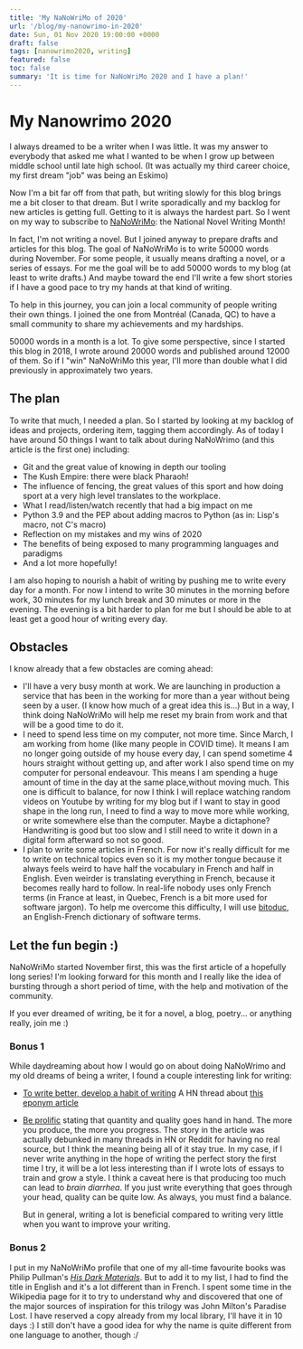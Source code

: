 ```yaml
---
title: 'My NaNoWriMo of 2020'
url: '/blog/my-nanowrimo-in-2020'
date: Sun, 01 Nov 2020 19:00:00 +0000
draft: false
tags: [nanowrimo2020, writing]
featured: false
toc: false
summary: 'It is time for NaNoWriMo 2020 and I have a plan!'
---
```


# My Nanowrimo 2020

I always dreamed to be a writer when I was little. It was my answer to everybody that asked me what I wanted to be when I grow up between middle school until late high school. (It was actually my third career choice, my first dream "job" was being an Eskimo)

Now I'm a bit far off from that path, but writing slowly for this blog brings me a bit closer to that dream. But I write sporadically and my backlog for new articles is getting full. Getting to it is always the hardest part. So I went on my way to subscribe to [NaNoWriMo](https://nanowrimo.org/about-nano): the National Novel Writing Month!

In fact, I'm not writing a novel. But I joined anyway to prepare drafts and articles for this blog. The goal of NaNoWriMo is to write 50000 words during November.
For some people, it usually means drafting a novel, or a series of essays. For me the goal will be to add 50000 words to my blog (at least to write drafts.) And maybe toward the end I'll write a few short stories if I have a good pace to try my hands at that kind of writing.

To help in this journey, you can join a local community of people writing their own things. I joined the one from Montréal (Canada, QC) to have a small community to share my achievements and my hardships.

50000 words in a month is a lot. To give some perspective, since I started this blog in 2018, I wrote around 20000 words and published around 12000 of them. So if I "win" NaNoWriMo this year, I'll more than double what I did previously in approximately two years.

## The plan

To write that much, I needed a plan. So I started by looking at my backlog of ideas and projects, ordering item, tagging them accordingly. As of today I have around 50 things I want to talk about during NaNoWrimo (and this article is the first one) including:

- Git and the great value of knowing in depth our tooling
- The Kush Empire: there were black Pharaoh!
- The influence of fencing, the great values of this sport and how doing sport at a very high level translates to the workplace.
- What I read/listen/watch recently that had a big impact on me
- Python 3.9 and the PEP about adding macros to Python (as in: Lisp's macro, not C's macro)
- Reflection on my mistakes and my wins of 2020
- The benefits of being exposed to many programming languages and paradigms
- And a lot more hopefully!

I am also hoping to nourish a habit of writing by pushing me to write every day for a month. For now I intend to write 30 minutes in the morning before work, 30 minutes for my lunch break and 30 minutes or more in the evening. The evening is a bit harder to plan for me but I should be able to at least get a good hour of writing every day.

## Obstacles

I know already that a few obstacles are coming ahead:

- I'll have a very busy month at work. We are launching in production a service that has been in the working for more than a year without being seen by a user. (I know how much of a great idea this is...) But in a way, I think doing NaNoWriMo will help me reset my brain from work and that will be a good time to do it.
- I need to spend less time on my computer, not more time. Since March, I am working from home (like many people in COVID time). It means I am no longer going outside of my house every day, I can spend sometime 4 hours straight without getting up, and after work I also spend time on my computer for personal endeavour. This means I am spending a huge amount of time in the day at the same place,without moving much. This one is difficult to balance, for now I think I will replace watching random videos on Youtube by writing for my blog but if I want to stay in good shape in the long run, I need to find a way to move more while working, or write somewhere else than the computer. Maybe a dictaphone? Handwriting is good but too slow and I still need to write it down in a digital form afterward so not so good.
- I plan to write some articles in French. For now it's really difficult for me to write on technical topics even so it is my mother tongue because it always feels weird to have half the vocabulary in French and half in English. Even weirder is translating everything in French, because it becomes really hard to follow. In real-life nobody uses only French terms (in France at least, in Quebec, French is a bit more used for software jargon).
  To help me overcome this difficulty, I will use [bitoduc](https://bitoduc.fr/), an English-French dictionary of software terms.

## Let the fun begin :)

NaNoWriMo started November first, this was the first article of a hopefully long series! I'm looking forward for this month and I really like the idea of bursting through a short period of time, with the help and motivation of the community.

If you ever dreamed of writing, be it for a novel, a blog, poetry... or anything really, join me :)

### Bonus 1

While daydreaming about how I would go on about doing NaNoWrimo and my old dreams of being a writer, I found a couple interesting link for writing:

- [To write better, develop a habit of writing](https://news.ycombinator.com/item?id=24849485) A HN thread about [this eponym article](https://bookpub.club/post/to-write-better-you-need-to-develop-a-habit-of-writing--1603298302647x354487348376371200)
- [Be prolific](https://www.chrismytton.com/be-prolific/?) stating that quantity and quality goes hand in hand. The more you produce, the more you progress. The story in the article was actually debunked in many threads in HN or Reddit for having no real source, but I think the meaning being all of it stay true. In my case, if I never write anything in the hope of writing the perfect story the first time I try, it will be a lot less interesting than if I wrote lots of essays to train and grow a style.
  I think a caveat here is that producing too much can lead to _brain diarrhea_. If you just write everything that goes through your head, quality can be quite low. As always, you must find a balance.

  But in general, writing a lot is beneficial compared to writing very little when you want to improve your writing.

### Bonus 2

I put in my NaNoWriMo profile that one of my all-time favourite books was Philip Pullman's _[His Dark Materials](https://en.wikipedia.org/wiki/His_Dark_Materials)_. But to add it to my list, I had to find the title in English and it's a lot different than in French. I spent some time in the Wikipedia page for it to try to understand why and discovered that one of the major sources of inspiration for this trilogy was John Milton's Paradise Lost. I have reserved a copy already from my local library, I'll have it in 10 days :) I still don't have a good idea for why the name is quite different from one language to another, though :/
